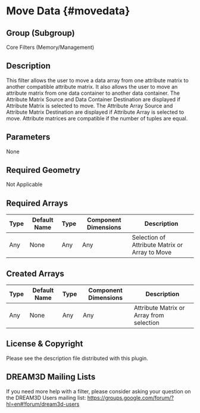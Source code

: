 Move Data {#movedata}
=============

## Group (Subgroup) ##
Core Filters (Memory/Management)


## Description ##
This filter allows the user to move a data array from one attribute matrix to another compatible attribute matrix.  It also allows the user to move an attribute matrix from one data container to another data container.  The Attribute Matrix Source and Data Container Destination are displayed if Attribute Matrix is selected to move. The Attribute Array Source and Attribute Matrix Destination are displayed if  Attribute Array is selected to move. Attribute matrices are compatible if the number of tuples are equal.

## Parameters ##
None

## Required Geometry ##
Not Applicable

## Required Arrays ##


| Type | Default Name | Type | Component Dimensions | Description |
|------|--------------|-------------|---------|-----|
| Any  | None         | Any | Any | Selection of Attribute Matrix or Array to Move |


## Created Arrays ##
| Type | Default Name | Type | Component Dimensions | Description |
|------|--------------|-------------|---------|-----|
| Any  | None         | Any | Any | Attribute Matrix or Array from selection |

## License & Copyright ##

Please see the description file distributed with this plugin.

## DREAM3D Mailing Lists ##

If you need more help with a filter, please consider asking your question on the DREAM3D Users mailing list:
https://groups.google.com/forum/?hl=en#!forum/dream3d-users


